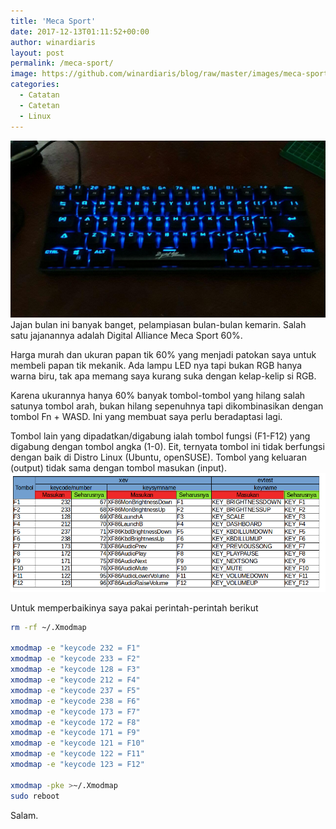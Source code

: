 ```yaml
---
title: 'Meca Sport'
date: 2017-12-13T01:11:52+00:00
author: winardiaris
layout: post
permalink: /meca-sport/
image: https://github.com/winardiaris/blog/raw/master/images/meca-sport.jpg
categories:
  - Catatan
  - Catetan
  - Linux
---
```


![Meca Sport](https://github.com/winardiaris/blog/raw/master/images/meca-sport.jpg "Meca Sport")  
Jajan bulan ini banyak banget, pelampiasan bulan-bulan kemarin. Salah satu jajanannya adalah Digital Alliance Meca Sport 60%.

Harga murah dan ukuran papan tik 60% yang menjadi patokan saya untuk membeli papan tik mekanik. 
Ada lampu LED nya tapi bukan RGB hanya warna biru, tak apa memang saya kurang suka dengan kelap-kelip si RGB. 

Karena ukurannya hanya 60% banyak tombol-tombol yang hilang salah satunya tombol arah, bukan hilang sepenuhnya tapi dikombinasikan dengan tombol Fn + WASD. Ini yang membuat saya perlu beradaptasi lagi.

Tombol lain yang dipadatkan/digabung ialah tombol fungsi (F1-F12) yang digabung dengan tombol angka (1-0). Eit, ternyata tombol ini tidak berfungsi dengan baik di Distro Linux (Ubuntu, openSUSE). Tombol yang keluaran (output) tidak  sama dengan tombol masukan (input).  
![Keycode](https://github.com/winardiaris/blog/raw/master/images/keycode.png "Keycode")

Untuk memperbaikinya saya pakai perintah-perintah berikut

```bash
rm -rf ~/.Xmodmap 

xmodmap -e "keycode 232 = F1"
xmodmap -e "keycode 233 = F2"
xmodmap -e "keycode 128 = F3"
xmodmap -e "keycode 212 = F4"
xmodmap -e "keycode 237 = F5"
xmodmap -e "keycode 238 = F6"
xmodmap -e "keycode 173 = F7"
xmodmap -e "keycode 172 = F8"
xmodmap -e "keycode 171 = F9"
xmodmap -e "keycode 121 = F10"
xmodmap -e "keycode 122 = F11"
xmodmap -e "keycode 123 = F12"

xmodmap -pke >~/.Xmodmap
sudo reboot

```


Salam.